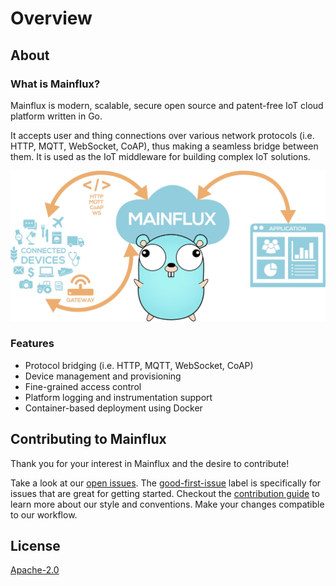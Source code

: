 # Overview

## About

### What is Mainflux?

Mainflux is modern, scalable, secure open source and patent-free IoT cloud platform written in Go.

It accepts user and thing connections over various network protocols (i.e. HTTP,
MQTT, WebSocket, CoAP), thus making a seamless bridge between them. It is used as the IoT middleware
for building complex IoT solutions.

![banner](img/gopherBanner.jpg)

### Features

- Protocol bridging (i.e. HTTP, MQTT, WebSocket, CoAP)
- Device management and provisioning
- Fine-grained access control
- Platform logging and instrumentation support
- Container-based deployment using Docker

## Contributing to Mainflux

Thank you for your interest in Mainflux and the desire to contribute!

Take a look at our [open issues](https://github.com/MainfluxLabs/docs/issues). The [good-first-issue](https://github.com/MainfluxLabs/mainflux/labels/good-first-issue) label is specifically for issues that are great for getting started.
Checkout the [contribution guide](https://github.com/MainfluxLabs/mainflux/blob/master/CONTRIBUTING.md) to learn more about our style and conventions.
Make your changes compatible to our workflow.

## License
[Apache-2.0](https://github.com/MainfluxLabs/mainflux/blob/master/LICENSE)
